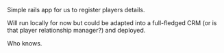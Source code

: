 Simple rails app for us to register players details.

Will run locally for now but could be adapted into a full-fledged CRM (or is that player relationship manager?) and deployed.

Who knows.

